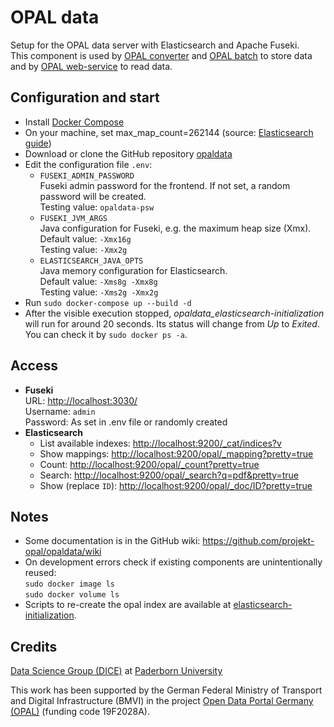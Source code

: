 # OPAL data

Setup for the OPAL data server with Elasticsearch and Apache Fuseki.  
This component is used by [OPAL converter](https://github.com/projekt-opal/converter) and [OPAL batch](https://github.com/projekt-opal/batch) to store data and by [OPAL web-service](https://github.com/projekt-opal/web-service) to read data.



## Configuration and start

- Install [Docker Compose](https://docs.docker.com/compose/install/)
- On your machine, set max_map_count=262144 (source: [Elasticsearch guide](https://www.elastic.co/guide/en/elasticsearch/reference/7.3/docker.html#docker-cli-run-prod-mode))
- Download or clone the GitHub repository [opaldata](https://github.com/projekt-opal/opaldata)
- Edit the configuration file  `.env`:
    - `FUSEKI_ADMIN_PASSWORD`  
      Fuseki admin password for the frontend. If not set, a random password will be created.  
      Testing value: `opaldata-psw`
    - `FUSEKI_JVM_ARGS`  
      Java configuration for Fuseki, e.g. the maximum heap size (Xmx).  
      Default value: `-Xmx16g`  
      Testing value: `-Xmx2g`  
    - `ELASTICSEARCH_JAVA_OPTS`  
      Java memory configuration for Elasticsearch.  
      Default value: `-Xms8g -Xmx8g`  
      Testing value: `-Xms2g -Xmx2g`  
- Run `sudo docker-compose up --build -d`
- After the visible execution stopped, *opaldata_elasticsearch-initialization* will run for around 20 seconds. Its status will change from *Up* to *Exited*. You can check it by `sudo docker ps -a`.



## Access

- **Fuseki**  
  URL: [http://localhost:3030/](http://localhost:3030/)  
  Username: `admin`  
  Password: As set in .env file or randomly created
- **Elasticsearch**
    - List available indexes:
      [http://localhost:9200/_cat/indices?v](http://localhost:9200/_cat/indices?v)
    - Show mappings:
      [http://localhost:9200/opal/_mapping?pretty=true](http://localhost:9200/opal/_mapping?pretty=true)
    - Count:
      [http://localhost:9200/opal/_count?pretty=true](http://localhost:9200/opal/_count?pretty=true)
    - Search:
      [http://localhost:9200/opal/_search?q=pdf&pretty=true](http://localhost:9200/opal/_search?q=pdf&pretty=true)
    - Show (replace `ID`): [http://localhost:9200/opal/_doc/ID?pretty=true](http://localhost:9200/opal/_doc/ID?pretty=true)



## Notes 

* Some documentation is in the GitHub wiki: https://github.com/projekt-opal/opaldata/wiki
* On development errors check if existing components are unintentionally reused:  
`sudo docker image ls`  
`sudo docker volume ls`  
* Scripts to re-create the opal index are available at [elasticsearch-initialization](elasticsearch-initialization).


## Credits

[Data Science Group (DICE)](https://dice-research.org/) at [Paderborn University](https://www.uni-paderborn.de/)

This work has been supported by the German Federal Ministry of Transport and Digital Infrastructure (BMVI) in the project [Open Data Portal Germany (OPAL)](http://projekt-opal.de/) (funding code 19F2028A).
